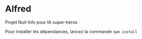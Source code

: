 # Alfred
Projet Nuit Info pour IA super-héros

Pour installer les dépendances, lancez la commande `npm install`